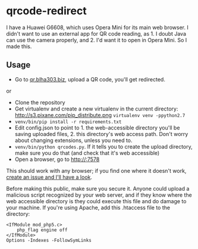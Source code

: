qrcode-redirect
===============

I have a Huawei G6608, which uses Opera Mini for its main web browser. I didn't want to use an external app for QR code reading, as 1. I doubt Java can use the camera properly, and 2. I'd want it to open in Opera Mini. So I made this.

Usage
-----

* Go to [qr.blha303.biz](http://qr.blha303.biz), upload a QR code, you'll get redirected.

or

* Clone the repository
* Get virtualenv and create a new virtualenv in the current directory: http://s3.pixane.com/pip_distribute.png `virtualenv venv -ppython2.7`
* `venv/bin/pip install -r requirements.txt`
* Edit config.json to point to 1. the web-accessible directory you'll be saving uploaded files, 2. this directory's web access path. Don't worry about changing extensions, unless you need to.
* `venv/bin/python qrcodes.py`. If it tells you to create the upload directory, make sure you do that (and check that it's web accessible)
* Open a browser, go to [http://<ip of server>:7578](http://qr.blha303.biz)

This should work with any browser; if you find one where it doesn't work, [create an issue and I'll have a look](https://github.com/blha303/qrcode-redirect/issues).

Before making this public, make sure you secure it. Anyone could upload a malicious script recognized by your web server, and if they know where the web accessible directory is they could execute this file and do damage to your machine. If you're using Apache, add this .htaccess file to the directory:

    <IfModule mod_php5.c>
        php_flag engine off
    </IfModule>
    Options -Indexes -FollowSymLinks
